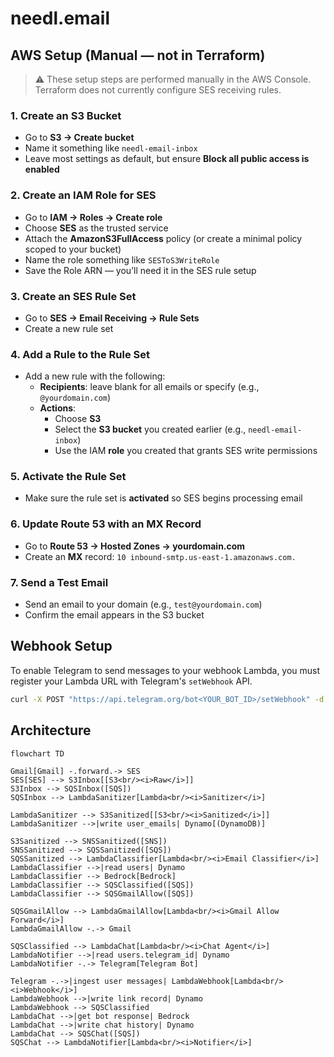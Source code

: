 # needl.email

## AWS Setup (Manual — not in Terraform)

> ⚠️ These setup steps are performed manually in the AWS Console. Terraform does not currently configure SES receiving rules.

### 1. **Create an S3 Bucket**

- Go to **S3 → Create bucket**
- Name it something like `needl-email-inbox`
- Leave most settings as default, but ensure **Block all public access is enabled**


### 2. **Create an IAM Role for SES**

- Go to **IAM → Roles → Create role**
- Choose **SES** as the trusted service
- Attach the **AmazonS3FullAccess** policy (or create a minimal policy scoped to your bucket)
- Name the role something like `SESToS3WriteRole`
- Save the Role ARN — you’ll need it in the SES rule setup


### 3. **Create an SES Rule Set**

- Go to **SES → Email Receiving → Rule Sets**
- Create a new rule set


### 4. **Add a Rule to the Rule Set**

- Add a new rule with the following:
  - **Recipients**: leave blank for all emails or specify (e.g., `@yourdomain.com`)
  - **Actions**:
    - Choose **S3**
    - Select the **S3 bucket** you created earlier (e.g., `needl-email-inbox`)
    - Use the IAM **role** you created that grants SES write permissions


### 5. **Activate the Rule Set**

- Make sure the rule set is **activated** so SES begins processing email


### 6. **Update Route 53 with an MX Record**

- Go to **Route 53 → Hosted Zones → yourdomain.com**
- Create an **MX** record: `10 inbound-smtp.us-east-1.amazonaws.com.`
  
### 7. **Send a Test Email**

- Send an email to your domain (e.g., `test@yourdomain.com`)
- Confirm the email appears in the S3 bucket 

## Webhook Setup

To enable Telegram to send messages to your webhook Lambda, you must register your Lambda URL with Telegram's `setWebhook` API. 

```bash
curl -X POST "https://api.telegram.org/bot<YOUR_BOT_ID>/setWebhook" -d "url=<YOUR_FUNCTION_URL>"
```


## Architecture

```mermaid
flowchart TD

Gmail[Gmail] -.forward.-> SES
SES[SES] --> S3Inbox[[S3<br/><i>Raw</i>]]
S3Inbox --> SQSInbox([SQS])
SQSInbox --> LambdaSanitizer[Lambda<br/><i>Sanitizer</i>]

LambdaSanitizer --> S3Sanitized[[S3<br/><i>Sanitized</i>]]
LambdaSanitizer -->|write user_emails| Dynamo[(DynamoDB)]

S3Sanitized --> SNSSanitized([SNS])
SNSSanitized --> SQSSanitized([SQS])
SQSSanitized --> LambdaClassifier[Lambda<br/><i>Email Classifier</i>]
LambdaClassifier -->|read users| Dynamo
LambdaClassifier --> Bedrock[Bedrock]
LambdaClassifier --> SQSClassified([SQS])
LambdaClassifier --> SQSGmailAllow([SQS])

SQSGmailAllow --> LambdaGmailAllow[Lambda<br/><i>Gmail Allow Forward</i>]
LambdaGmailAllow -.-> Gmail

SQSClassified --> LambdaChat[Lambda<br/><i>Chat Agent</i>]
LambdaNotifier -->|read users.telegram_id| Dynamo
LambdaNotifier -.-> Telegram[Telegram Bot]

Telegram -.->|ingest user messages| LambdaWebhook[Lambda<br/><i>Webhook</i>]
LambdaWebhook -->|write link record| Dynamo
LambdaWebhook --> SQSClassified
LambdaChat -->|get bot response| Bedrock
LambdaChat -->|write chat history| Dynamo
LambdaChat --> SQSChat([SQS])
SQSChat --> LambdaNotifier[Lambda<br/><i>Notifier</i>]
```